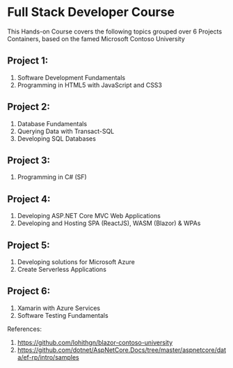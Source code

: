 # Full Stack Developer Course

This Hands-on Course covers the following topics grouped over 6 Projects Containers, based on the famed Microsoft Contoso University


## Project 1:
1. Software Development Fundamentals
1. Programming in HTML5 with JavaScript and CSS3

## Project 2:
1. Database Fundamentals
1. Querying Data with Transact-SQL
1. Developing SQL Databases

## Project 3:
1. Programming in C# (SF)

## Project 4:
1. Developing ASP.NET Core MVC Web Applications
1. Developing and Hosting SPA (ReactJS), WASM (Blazor) & WPAs

## Project 5:
1. Developing solutions for Microsoft Azure
1. Create Serverless Applications

## Project 6:
1. Xamarin with Azure Services
1. Software Testing Fundamentals

References: 
1. https://github.com/lohithgn/blazor-contoso-university
1. https://github.com/dotnet/AspNetCore.Docs/tree/master/aspnetcore/data/ef-rp/intro/samples
